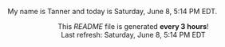 My name is Tanner and today is Saturday, June 8, 5:14 PM EDT.

<p align="center">This <i>README</i> file is generated <b>every 3 hours</b>!</br>Last refresh: Saturday, June 8, 5:14 PM EDT<br /></p>
